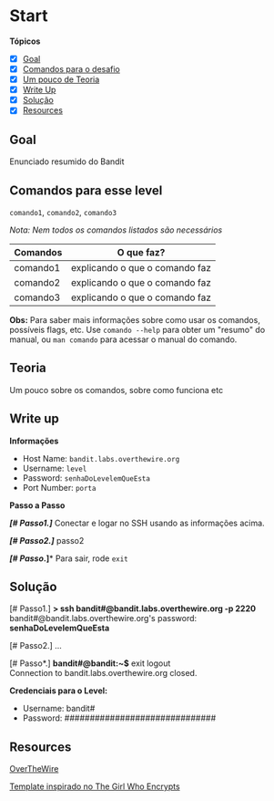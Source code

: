 # Start
**Tópicos**

- [X] [Goal](#goal)
- [X] [Comandos para o desafio](#comandos-para-esse-level)
- [X] [Um pouco de Teoria](#teoria)
- [X] [Write Up](#write-up)
- [X] [Solução](#soluçao)
- [X] [Resources](#resources)

## Goal
Enunciado resumido do Bandit

## Comandos para esse level
`comando1`, `comando2`, `comando3`

*Nota: Nem todos os comandos listados são necessários*

 Comandos |                             O que faz?
 ---------|--------
 comando1 |explicando o que o comando faz
 comando2 |explicando o que o comando faz
 comando3 |explicando o que o comando faz

 
 **Obs:** Para saber mais informações sobre como usar os comandos, possíveis flags, etc. Use `comando --help` para obter um "resumo" do manual, ou `man comando` para acessar o manual do comando.

## Teoria
Um pouco sobre os comandos, sobre como funciona etc

## Write up
**Informações**
- Host Name: `bandit.labs.overthewire.org`
- Username: `level`
- Password: `senhaDoLevelemQueEsta`
- Port Number: `porta`

**Passo a Passo**

***[# Passo1.]*** Conectar e logar no SSH usando as informações acima.

***[# Passo2.]*** passo2

***[# Passo*.]*** Para sair, rode `exit`

## Solução
<prep>
[# Passo1.] 
<b>> ssh bandit#@bandit.labs.overthewire.org -p 2220</b>
bandit#@bandit.labs.overthewire.org's password: <b>senhaDoLevelemQueEsta</b>

[# Passo2.]
...

[# Passo*.] 
<b>bandit#@bandit:~$</b> exit
logout                                                             
Connection to bandit.labs.overthewire.org closed.
</prep>

**Credenciais para o Level:**
- Username: bandit#
- Password: ##############################

## Resources
[OverTheWire](http_do_overthewire)

[Template inspirado no The Girl Who Encrypts](https://medium.com/@theGirlWhoEncrypts/overthewire-bandit-level-5-level-6-155eda2a35a)

